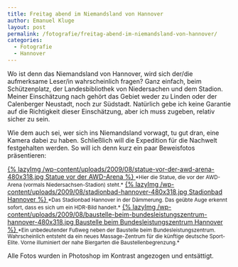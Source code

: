 ```yaml
---
title: Freitag abend im Niemandsland von Hannover
author: Emanuel Kluge
layout: post
permalink: /fotografie/freitag-abend-im-niemandsland-von-hannover/
categories:
  - Fotografie
  - Hannover
---
```


Wo ist denn das Niemandsland von Hannover, wird sich der/die aufmerksame Leser/in wahrscheinlich fragen? Ganz einfach, beim Schützenplatz, der Landesbibliothek von Niedersachen und dem Stadion. Meiner Einschätzung nach gehört das Gebiet weder zu Linden oder der Calenberger Neustadt, noch zur Südstadt. Natürlich gebe ich keine Garantie auf die Richtigkeit dieser Einschätzung, aber ich muss zugeben, relativ sicher zu sein.

Wie dem auch sei, wer sich ins Niemandsland vorwagt, tu gut dran, eine Kamera dabei zu haben. Schließlich will die Expedition für die Nachwelt festgehalten werden. So will ich denn kurz ein paar Beweisfotos präsentieren:

<a href="/wp-content/uploads/2009/08/statue-vor-der-awd-arena.jpg" rel="lightbox">
  {% lazyImg /wp-content/uploads/2009/08/statue-vor-der-awd-arena-480x318.jpg Statue vor der AWD-Arena %}
</a>  
<small>*Hier die Statue, die vor der AWD-Arena (vormals Niedersachsen-Stadion) steht.*</small>

<a href="/wp-content/uploads/2009/08/stadionbad-hannover.jpg" rel="lightbox">
  {% lazyImg /wp-content/uploads/2009/08/stadionbad-hannover-480x318.jpg Stadionbad Hannover %}
</a>  
<small>*Das Stadionbad Hannover in der Dämmerung. Das geübte Auge erkennt sofort, dass es sich um ein HDR-Bild handelt.*</small>

<a href="/wp-content/uploads/2009/08/baustelle-beim-bundesleistungszentrum-hannover.jpg" rel="lightbox">
  {% lazyImg /wp-content/uploads/2009/08/baustelle-beim-bundesleistungszentrum-hannover-480x318.jpg Baustelle beim Bundesleistungszentrum Hannover %}
</a>  
<small>*Ein unbedeutender Fußweg neben der Baustelle beim Bundesleistungszentrum. Wahrscheinlich entsteht da ein neues Massage-Zentrum für die künftige deutsche Sport-Elite. Vorne illuminiert der nahe Biergarten die Baustellenbegrenzung.*</small>

Alle Fotos wurden in Photoshop im Kontrast angezogen und entsättigt.

